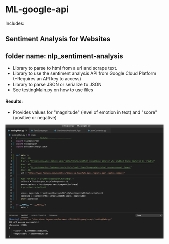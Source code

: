 # ML-google-api

Includes:
## Sentiment Analysis for Websites 
folder name: nlp_sentiment-analysis
-----------
- Library to parse to html from a url and scrape text. 
- Library to use the sentiment analysis API from Google Cloud Platform (*Requires an API key to access)
- Library to parse JSON or serialize to JSON
- See testingMain.py on how to use files

#### Results:
- Provides values for "magnitude" (level of emotion in text) and "score" (positive or negative)

![test_results](nlp-api/test_results_sentimentAnalysis.png)
